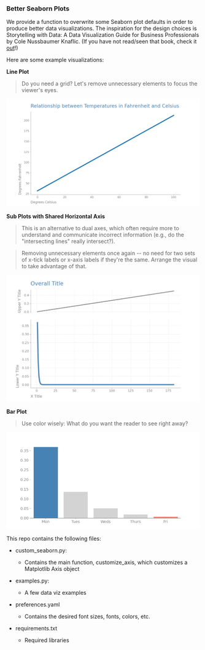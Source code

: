 ### Better Seaborn Plots

We provide a function to overwrite some Seaborn plot defaults in order to produce better data visualizations. The inspiration for the design choices is Storytelling with Data: A Data Visualization Guide for Business Professionals by Cole Nussbaumer Knaflic. (If you have not read/seen that book, check it [out](https://www.amazon.com/gp/product/1119002257/ref=as_li_qf_asin_il_tl?ie=UTF8&tag=storytellingwithdata-20&creative=9325&linkCode=as2&creativeASIN=1119002257&linkId=c9a5d9689e0665c8098acb1bd01b51e1)!) 

Here are some example visualizations: 

**Line Plot** 
> Do you need a grid? Let's remove unnecessary elements to focus the viewer's eyes.

![Line Plot](https://github.com/kpounder/graphing/blob/327c8dc73af6d01c6e3e4e24cda2291e7a4e3a3a/examples/line.png?raw=true)

**Sub Plots with Shared Horizontal Axis**
> This is an alternative to dual axes, which often require more to understand and communicate incorrect information (e.g., do the "intersecting lines" really intersect?).

> Removing unnecessary elements once again -- no need for two sets of x-tick labels or x-axis labels if they're the same. Arrange the visual to take advantage of that. 

![Sub Plots](https://github.com/kpounder/graphing/blob/327c8dc73af6d01c6e3e4e24cda2291e7a4e3a3a/examples/subplots.png?raw=true)

**Bar Plot**
> Use color wisely: What do you want the reader to see right away? 

![Bar Plot](https://github.com/kpounder/graphing/blob/773da43e3433cbb426f95430c77ba1a3ddfbafdf/examples/bar.png?raw=true)

This repo contains the following files:

* custom_seaborn.py:
    * Contains the main function, customize_axis, which customizes a Matplotlib Axis object

* examples.py: 
    * A few data viz examples

* preferences.yaml
    * Contains the desired font sizes, fonts, colors, etc.

* requirements.txt
    * Required libraries 
